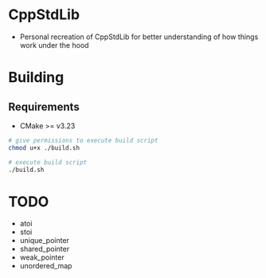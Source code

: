 # CppStdLib

- Personal recreation of CppStdLib for better understanding of how things work under the hood

# Building

## Requirements

- CMake >= v3.23

```bash
# give permissions to execute build script
chmod u+x ./build.sh

# execute build script
./build.sh
```

# TODO

- atoi
- stoi
- unique_pointer
- shared_pointer
- weak_pointer
- unordered_map
